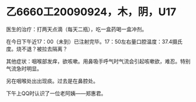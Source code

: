 # 乙6660工20090924，木，阴，U17

医生的治疗：打两天点滴（每天二瓶），吃一盒药喝一盒冲剂。

在今日下午近17：00（未到）已注射完毕。17：50左右量口腔温度：37.4摄氏度。烧不退？被拉去隔离？

其他症状：咽喉部发痒，欲咳嗽。用鼻吸手呼气时气流会引起咳嗽欲，难忍。特别气流急时明显。

另在咽喉处出出现痰。过去是在鼻腔处。

下午上QQ时认识了一位老阿姨——郑惠君。

